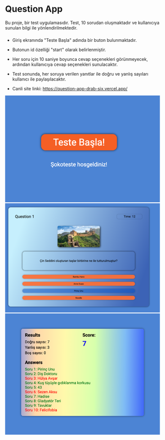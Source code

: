# Question App 

Bu proje, bir test uygulamasıdır. Test, 10 sorudan oluşmaktadır ve kullanıcıya sunulan bilgi ile yönlendirilmektedir. 

###

- Giriş ekranında "Teste Başla" adında bir buton bulunmaktadır.

- Butonun id özelliği "start" olarak belirlenmiştir.

- Her soru için 10 saniye boyunca cevap seçenekleri görünmeyecek, ardından kullanıcıya cevap seçenekleri sunulacaktır.

- Test sonunda, her soruya verilen yanıtlar ile doğru ve yanlış sayıları kullanıcı ile paylaşılacaktır.

- Canli site linki:  https://question-app-drab-six.vercel.app/

![](/src/assets/testebasla.png)
![](/src/assets/soru-cevap.png)
![](/src/assets/score.png)


